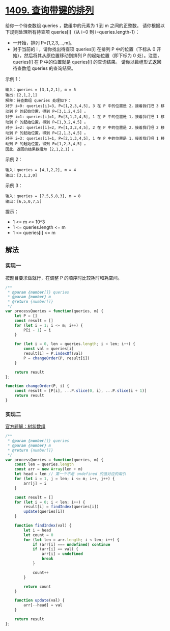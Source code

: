 # [1409. 查询带键的排列](https://leetcode-cn.com/problems/queries-on-a-permutation-with-key/)
给你一个待查数组 queries ，数组中的元素为 1 到 m 之间的正整数。 请你根据以下规则处理所有待查项 queries[i]（从 i=0 到 i=queries.length-1）：

* 一开始，排列 P=[1,2,3,...,m]。
* 对于当前的 i ，请你找出待查项 queries[i] 在排列 P 中的位置（下标从 0 开始），然后将其从原位置移动到排列 P 的起始位置（即下标为 0 处）。注意， queries[i] 在 P 中的位置就是 queries[i] 的查询结果。
请你以数组形式返回待查数组  queries 的查询结果。

 

示例 1：
```
输入：queries = [3,1,2,1], m = 5
输出：[2,1,2,1] 
解释：待查数组 queries 处理如下：
对于 i=0: queries[i]=3, P=[1,2,3,4,5], 3 在 P 中的位置是 2，接着我们把 3 移动到 P 的起始位置，得到 P=[3,1,2,4,5] 。
对于 i=1: queries[i]=1, P=[3,1,2,4,5], 1 在 P 中的位置是 1，接着我们把 1 移动到 P 的起始位置，得到 P=[1,3,2,4,5] 。 
对于 i=2: queries[i]=2, P=[1,3,2,4,5], 2 在 P 中的位置是 2，接着我们把 2 移动到 P 的起始位置，得到 P=[2,1,3,4,5] 。
对于 i=3: queries[i]=1, P=[2,1,3,4,5], 1 在 P 中的位置是 1，接着我们把 1 移动到 P 的起始位置，得到 P=[1,2,3,4,5] 。 
因此，返回的结果数组为 [2,1,2,1] 。  
```
示例 2：
```
输入：queries = [4,1,2,2], m = 4
输出：[3,1,2,0]
```
示例 3：
```
输入：queries = [7,5,5,8,3], m = 8
输出：[6,5,0,7,5]
```

提示：

* 1 <= m <= 10^3
* 1 <= queries.length <= m
* 1 <= queries[i] <= m

## 解法
### 实现一
按题目要求做就行，在调整 P 的顺序时比较耗时和耗空间。
```js
/**
 * @param {number[]} queries
 * @param {number} m
 * @return {number[]}
 */
var processQueries = function(queries, m) {
    let P = []
    const result = []
    for (let i = 1; i <= m; i++) {
        P[i - 1] = i
    }

    for (let i = 0, len = queries.length; i < len; i++) {
        const val = queries[i]
        result[i] = P.indexOf(val)
        P = changeOrder(P, result[i])
    }

    return result
};

function changeOrder(P, i) {
    const result = [P[i], ...P.slice(0, i), ...P.slice(i + 1)] 
    return result
}
```
### 实现二
[官方题解：树状数组](https://leetcode-cn.com/problems/queries-on-a-permutation-with-key/solution/cha-xun-dai-jian-de-pai-lie-by-leetcode-solution/)
```js
/**
 * @param {number[]} queries
 * @param {number} m
 * @return {number[]}
 */
var processQueries = function(queries, m) {
    const len = queries.length
    const arr = new Array(len + m)
    let head = len // 第一个不是 undefined 的值对应的索引
    for (let i = 1, j = len; i <= m; i++, j++) {
        arr[j] = i
    }

    const result = []
    for (let i = 0; i < len; i++) {
        result[i] = findIndex(queries[i])
        update(queries[i])
    }

    function findIndex(val) {
        let i = head
        let count = 0
        for (let len = arr.length; i < len; i++) {
            if (arr[i] === undefined) continue
            if (arr[i] == val) {
                arr[i] = undefined
                break
            }

            count++
        }

        return count
    }

    function update(val) {
        arr[--head] = val
    }

    return result
};
```
